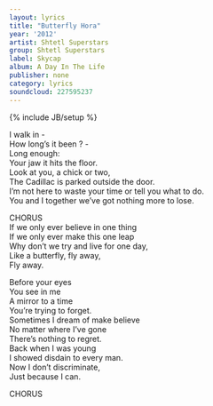 ```yaml
---
layout: lyrics
title: "Butterfly Hora"
year: '2012'
artist: Shtetl Superstars
group: Shtetl Superstars
label: Skycap
album: A Day In The Life
publisher: none
category: lyrics
soundcloud: 227595237
---
```

{% include JB/setup %}


I walk in -   
How long’s it been ? -   
Long enough:   
Your jaw it hits the floor.  
Look at you, a chick or two,  
The Cadillac is parked outside the door.  
I’m not here to waste your time or tell you what to do.  
You and I together we’ve got nothing more to lose.  
  
CHORUS  
If we only ever believe in one thing  
If we only ever make this one leap  
Why don’t we try and live for one day,  
Like a butterfly, fly away,  
Fly away.  
  
Before your eyes  
You see in me  
A mirror to a time   
You’re trying to forget.  
Sometimes I dream of make believe  
No matter where I’ve gone  
There’s nothing to regret.  
Back when I was young   
I showed disdain to every man.  
Now I don’t discriminate,  
Just because I can.  
  
CHORUS  